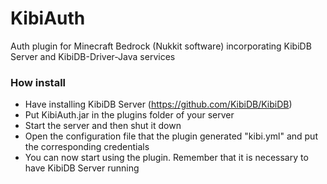 # KibiAuth
Auth plugin for Minecraft Bedrock (Nukkit software) incorporating KibiDB Server and KibiDB-Driver-Java services

### How install

- Have installing KibiDB Server (https://github.com/KibiDB/KibiDB)
- Put KibiAuth.jar in the plugins folder of your server
- Start the server and then shut it down
- Open the configuration file that the plugin generated "kibi.yml" and put the corresponding credentials
- You can now start using the plugin. Remember that it is necessary to have KibiDB Server running